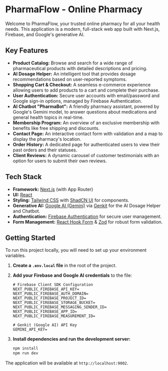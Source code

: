 # PharmaFlow - Online Pharmacy

Welcome to PharmaFlow, your trusted online pharmacy for all your health needs. This application is a modern, full-stack web app built with Next.js, Firebase, and Google's generative AI.

## Key Features

- **Product Catalog:** Browse and search for a wide range of pharmaceutical products with detailed descriptions and pricing.
- **AI Dosage Helper:** An intelligent tool that provides dosage recommendations based on user-reported symptoms.
- **Shopping Cart & Checkout:** A seamless e-commerce experience allowing users to add products to a cart and complete their purchase.
- **User Authentication:** Secure user accounts with email/password and Google sign-in options, managed by Firebase Authentication.
- **AI Chatbot "PharmaBot":** A friendly pharmacy assistant, powered by Google's Gemini model, to answer questions about medications and general health topics in real-time.
- **Membership Program:** An overview of an exclusive membership with benefits like free shipping and discounts.
- **Contact Page:** An interactive contact form with validation and a map to display the pharmacy's location.
- **Order History:** A dedicated page for authenticated users to view their past orders and their statuses.
- **Client Reviews:** A dynamic carousel of customer testimonials with an option for users to submit their own reviews.

## Tech Stack

- **Framework:** [Next.js](https://nextjs.org/) (with App Router)
- **UI:** [React](https://react.dev/)
- **Styling:** [Tailwind CSS](https://tailwindcss.com/) with [ShadCN UI](https://ui.shadcn.com/) for components.
- **Generative AI:** [Google AI (Gemini)](https://ai.google.dev/) via [Genkit](https://firebase.google.com/docs/genkit) for the AI Dosage Helper and Chatbot.
- **Authentication:** [Firebase Authentication](https://firebase.google.com/docs/auth) for secure user management.
- **Form Management:** [React Hook Form](https://react-hook-form.com/) & [Zod](https://zod.dev/) for robust form validation.

## Getting Started

To run this project locally, you will need to set up your environment variables.

1.  **Create a `.env.local` file** in the root of the project.
2.  **Add your Firebase and Google AI credentials** to the file:

    ```
    # Firebase Client SDK Configuration
    NEXT_PUBLIC_FIREBASE_API_KEY=
    NEXT_PUBLIC_FIREBASE_AUTH_DOMAIN=
    NEXT_PUBLIC_FIREBASE_PROJECT_ID=
    NEXT_PUBLIC_FIREBASE_STORAGE_BUCKET=
    NEXT_PUBLIC_FIREBASE_MESSAGING_SENDER_ID=
    NEXT_PUBLIC_FIREBASE_APP_ID=
    NEXT_PUBLIC_FIREBASE_MEASUREMENT_ID=

    # Genkit (Google AI) API Key
    GEMINI_API_KEY=
    ```

3.  **Install dependencies and run the development server:**

    ```bash
    npm install
    npm run dev
    ```

The application will be available at `http://localhost:9002`.
